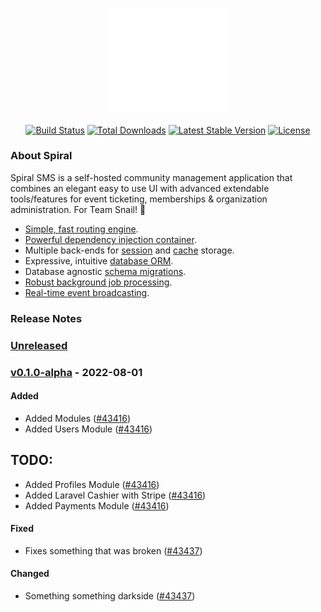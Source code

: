 <p align="center"><img src="./resources/images/spiral.svg" alt="Spiral" width="200" /></p>

<p align="center">
<a href="https://travis-ci.org/laravel/framework"><img src="https://travis-ci.org/laravel/framework.svg" alt="Build Status"></a>
<a href="https://packagist.org/packages/laravel/framework"><img src="https://img.shields.io/packagist/dt/laravel/framework" alt="Total Downloads"></a>
<a href="https://packagist.org/packages/laravel/framework"><img src="https://img.shields.io/packagist/v/laravel/framework" alt="Latest Stable Version"></a>
<a href="https://packagist.org/packages/laravel/framework"><img src="https://img.shields.io/packagist/l/laravel/framework" alt="License"></a>
</p>

### About Spiral

Spiral SMS is a self-hosted community management application that combines an elegant easy to use UI with advanced extendable tools/features for event ticketing, memberships & organization administration. For Team Snail! :sparkling_heart:

- [Simple, fast routing engine](https://laravel.com/docs/routing).
- [Powerful dependency injection container](https://laravel.com/docs/container).
- Multiple back-ends for [session](https://laravel.com/docs/session) and [cache](https://laravel.com/docs/cache) storage.
- Expressive, intuitive [database ORM](https://laravel.com/docs/eloquent).
- Database agnostic [schema migrations](https://laravel.com/docs/migrations).
- [Robust background job processing](https://laravel.com/docs/queues).
- [Real-time event broadcasting](https://laravel.com/docs/broadcasting).

### Release Notes

### [Unreleased](https://github.com/laravel/framework/compare/v9.22.1...9.x)

### [v0.1.0-alpha](https://github.com/laravel/framework/compare/v9.22.0...v9.22.1) - 2022-08-01

#### Added
- Added Modules ([#43416](https://github.com/laravel/framework/pull/43416))
- Added Users Module ([#43416](https://github.com/laravel/framework/pull/43416))


## TODO:
- Added Profiles Module ([#43416](https://github.com/laravel/framework/pull/43416))
- Added Laravel Cashier with Stripe ([#43416](https://github.com/laravel/framework/pull/43416))
- Added Payments Module ([#43416](https://github.com/laravel/framework/pull/43416))

#### Fixed
- Fixes something that was broken ([#43437](https://github.com/laravel/framework/pull/43437))

#### Changed
- Something something darkside ([#43437](https://github.com/laravel/framework/pull/43437))
